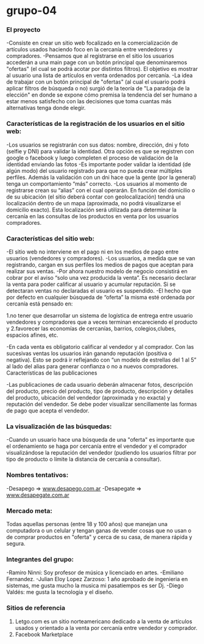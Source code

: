 # grupo-04

### El proyecto 

-Consiste en crear un sitio web focalizado en la comercialización de artículos usados haciendo foco en la cercanía entre vendedores y compradores.
-Pensamos que al registrarse en el sitio los usuarios accederán a una main page con un botón principal que denominaremos "ofertas" (el cual se podrá acotar por distintos filtros). El objetivo es mostrar al usuario una lista de artículos en venta ordenados por cercanía.
-La idea de trabajar con un botón principal de "ofertas" (al cual el usuario podrá aplicar filtros de búsqueda o no) surgió de la teoría de "La paradoja de la elección" en donde se expone cómo premisa la tendencia del ser humano a estar menos satisfecho con las decisiones que toma cuantas más alternativas tenga donde elegir.

### Características de la registración de los usuarios en el sitio web:

-Los usuarios se registrarán con sus datos: nombre, dirección, dni y foto (selfie y DNI) para validar la identidad. Otra opción es que se registren con google o facebook y luego completen el proceso de validación de la identidad enviando las fotos
-Es importante poder validar la identidad (de algún modo) del usuario registrado para que no pueda crear múltiples perfiles. Además la validación con un dni hace que la gente (por la general) tenga un comportamiento “más” correcto.
-Los usuarios al momento de registrarse crean su “alias” con el cual operarán. En función del domicilio o de su ubicación (el sitio deberá contar con geolocalización) tendrá una localización dentro de un mapa (aproximada, no podrá visualizarse el domicilio exacto). Esta localización será utilizada para determinar la cercanía en las consultas de los productos en venta por los usuarios compradores.

### Características del sitio web:

-El sitio web no interviene en el pago ni en los medios de pago entre usuarios (vendedores y compradores). -Los usuarios, a medida que se van registrando, cargan en sus perfiles los medios de pagos que aceptan para realizar sus ventas.
-Por ahora nuestro modelo de negocio consistirá en cobrar por el aviso “solo una vez producida la venta”. Es necesario declarar la venta para poder calificar al usuario y acumular reputación. Si se detectaran ventas no declaradas el usuario es suspendido.
-El hecho que por defecto en cualquier búsqueda de “oferta” la misma esté ordenada por cercanía está pensado en: 

1.no tener que desarrollar un sistema de logística de entrega entre usuario vendedores y compradores que a veces terminan encareciendo el producto y
2.favorecer las economías de cercanías, barrios, colegios,clubes, espacios afines, etc.

-En cada venta es obligatorio calificar al vendedor y al comprador. Con las sucesivas ventas los usuarios irán ganando reputación (positiva o negativa). Esto se podrá ir reflejando con “un modelo de estrellas del 1 al 5” al lado del alias para generar confianza o no a nuevos compradores.
Características de las publicaciones

-Las publicaciones de cada usuario deberán almacenar fotos, descripción del producto, precio del producto, tipo de producto, descripción y detalles del producto, ubicación del vendedor (aproximada y no exacta) y reputación del vendedor. Se debe poder visualizar sencillamente las formas de pago que acepta el vendedor.

### La visualización de las búsquedas:

-Cuando un usuario hace una búsqueda de una "oferta" es importante que el ordenamiento se haga por cercanía entre el vendedor y el comprador visualizándose la reputación del vendedor (pudiendo los usuarios filtrar por tipo de producto o límite la distancia de cercanía a consultar).
 
### Nombres tentativos:
 
-Desapego  => www.desapego.com.ar
-Desapegate => www.desapegate.com.ar
 
### Mercado meta:
 
Todas aquellas personas (entre 18 y 100 años) que manejan una computadora o un celular y tengan ganas de vender cosas que no usan o de comprar productos en "oferta" y cerca de su casa, de manera rápida y segura.

### Integrantes del grupo:

-Ramiro Ninni: Soy profesor de música y licenciado en artes.
-Emiliano Fernandez.
-Julian Eloy Lopez Zarzoso: 1 año aprobado de ingenieria en sistemas, me gusta mucho la musica mi pasatiempos es ser Dj.
-Diego Valdés: me gusta la tecnologia y el diseño.


### Sitios de referencia
 
1. Letgo.com es un sitio norteamericano dedicado a la venta de artículos usados y orientado a la venta por cercanía entre vendedor y comprador.
2. Facebook Marketplace
